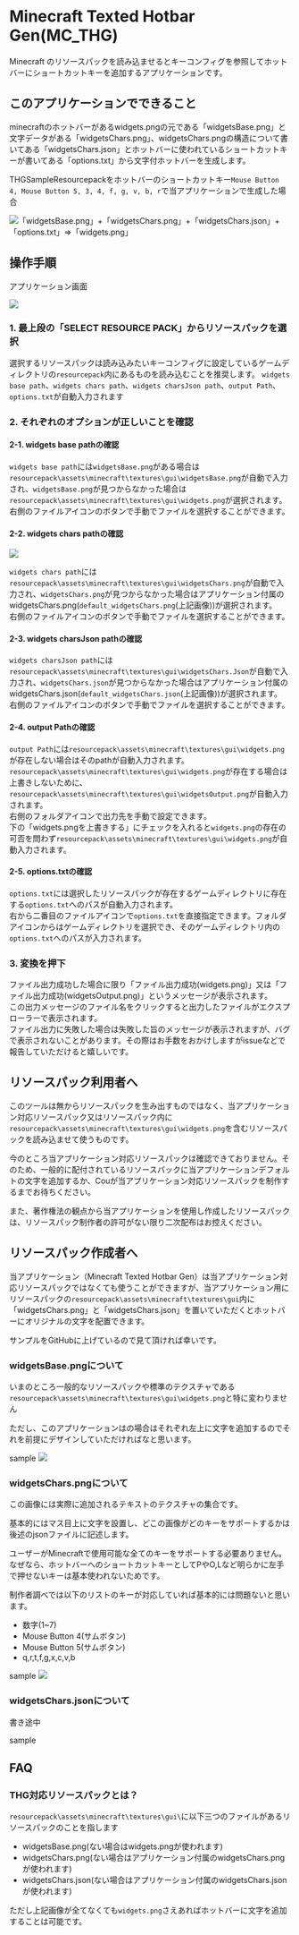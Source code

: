 ﻿# Minecraft Texted Hotbar Gen(MC_THG)

Minecraft のリソースパックを読み込ませるとキーコンフィグを参照してホットバーにショートカットキーを追加するアプリケーションです。

## このアプリケーションでできること

minecraftのホットバーがあるwidgets.pngの元である「widgetsBase.png」と文字データがある「widgetsChars.png」、widgetsChars.pngの構造について書いてある「widgetsChars.json」とホットバーに使われているショートカットキーが書いてある「options.txt」から文字付ホットバーを生成します。

THGSampleResourcepackをホットバーのショートカットキー`Mouse Button 4, Mouse Button 5, 3, 4, f, g, v, b, r`で当アプリケーションで生成した場合

![「widgetsBase.png」+「widgetsChars.png」+「widgetsChars.json」+「options.txt」=>「widgets.png」](https://github.com/Cou01000111/minecraft-texted-hotbar-gen/blob/main/MCTHG_doc.png)

## 操作手順

アプリケーション画面

![](https://github.com/Cou01000111/minecraft-texted-hotbar-gen/blob/main/appUI.png)

### 1. 最上段の「SELECT RESOURCE PACK」からリソースパックを選択

選択するリソースパックは読み込みたいキーコンフィグに設定しているゲームディレクトリの`resourcepack`内にあるものを読み込むことを推奨します。
`widgets base path`、`widgets chars path`、`widgets charsJson path`、`output Path`、`options.txt`が自動入力されます

### 2. それぞれのオプションが正しいことを確認

#### 2-1. widgets base pathの確認

`widgets base path`には`widgetsBase.png`がある場合は`resourcepack\assets\minecraft\textures\gui\widgetsBase.png`が自動で入力され、`widgetsBase.png`が見つからなかった場合は`resourcepack\assets\minecraft\textures\gui\widgets.png`が選択されます。<br>
右側のファイルアイコンのボタンで手動でファイルを選択することができます。

#### 2-2. widgets chars pathの確認

![](https://github.com/Cou01000111/minecraft-texted-hotbar-gen/blob/main/default_widgetsChars.png)

`widgets chars path`には`resourcepack\assets\minecraft\textures\gui\widgetsChars.png`が自動で入力され、`widgetsChars.png`が見つからなかった場合はアプリケーション付属のwidgetsChars.png(`default_widgetsChars.png`(上記画像))が選択されます。<br>
右側のファイルアイコンのボタンで手動でファイルを選択することができます。

#### 2-3. widgets charsJson pathの確認

`widgets charsJson path`には`resourcepack\assets\minecraft\textures\gui\widgetsChars.Json`が自動で入力され、`widgetsChars.json`が見つからなかった場合はアプリケーション付属のwidgetsChars.json(`default_widgetsChars.json`(上記画像))が選択されます。<br>
右側のファイルアイコンのボタンで手動でファイルを選択することができます。

#### 2-4. output Pathの確認

`output Path`には`resourcepack\assets\minecraft\textures\gui\widgets.png`が存在しない場合はそのpathが自動入力されます。<br>
`resourcepack\assets\minecraft\textures\gui\widgets.png`が存在する場合は上書きしないために、`resourcepack\assets\minecraft\textures\gui\widgetsOutput.png`が自動入力されます。<br>
右側のフォルダアイコンで出力先を手動で設定できます。<br>
下の「widgets.pngを上書きする」にチェックを入れると`widgets.png`の存在の可否を問わず`resourcepack\assets\minecraft\textures\gui\widgets.png`が自動入力されます。

#### 2-5. options.txtの確認

`options.txt`には選択したリソースパックが存在するゲームディレクトリに存在する`options.txt`へのパスが自動入力されます。<br>
右から二番目のファイルアイコンで`options.txt`を直接指定できます。フォルダアイコンからはゲームディレクトリを選択でき、そのゲームディレクトリ内の`options.txt`へのパスが入力されます。

### 3. 変換を押下

ファイル出力成功した場合に限り「ファイル出力成功(widgets.png)」又は「ファイル出力成功(widgetsOutput.png)」というメッセージが表示されます。<br>
この出力メッセージのファイル名をクリックすると出力したファイルがエクスプローラーで表示されます。<br>
ファイル出力に失敗した場合は失敗した旨のメッセージが表示されますが、バグで表示されないことがあります。その際はお手数をおかけしますがissueなどで報告していただけると嬉しいです。

## リソースパック利用者へ

このツールは無からリソースパックを生み出すものではなく、当アプリケーション対応リソースパック又はリソースパック内に`resourcepack\assets\minecraft\textures\gui\widgets.png`を含むリソースパックを読み込ませて使うものです。

今のところ当アプリケーション対応リソースパックは確認できておりません。そのため、一般的に配付されているリソースパックに当アプリケーションデフォルトの文字を追加するか、Couが当アプリケーション対応リソースパックを制作するまでお待ちください。

また、著作権法の観点から当アプリケーションを使用し作成したリソースパックは、リソースパック制作者の許可がない限り二次配布はお控えください。

## リソースパック作成者へ

当アプリケーション（Minecraft Texted Hotbar Gen）は当アプリケーション対応リソースパックではなくても使うことができますが、当アプリケーション用にリソースパックの`resourcepack\assets\minecraft\textures\gui`内に「widgetsChars.png」と「widgetsChars.json」を置いていただくとホットバーにオリジナルの文字を配置できます。

サンプルをGitHubに上げているので見て頂ければ幸いです。

### widgetsBase.pngについて

いまのところ一般的なリソースパックや標準のテクスチャである`resourcepack\assets\minecraft\textures\gui\widgets.png`と特に変わりません

ただし、このアプリケーションはの場合はそれぞれ左上に文字を追加するのでそれを前提にデザインしていただければなと思います。

sample
![](https://github.com/Cou01000111/minecraft-texted-hotbar-gen/blob/main/THGSampleResourcepack/assets/minecraft/textures/gui/widgetsBase.png)

### widgetsChars.pngについて
この画像には実際に追加されるテキストのテクスチャの集合です。

基本的にはマス目上に文字を設置し、どこの画像がどのキーをサポートするかは後述のjsonファイルに記述します。

ユーザーがMinecraftで使用可能な全てのキーをサポートする必要ありません。なぜなら、ホットバーへのショートカットキーとしてPやO,Lなど明らかに左手で押せないキーは基本使われないためです。

制作者調べでは以下のリストのキーが対応していれば基本的には問題ないと思います。

- 数字(1~7)
- Mouse Button 4(サムボタン)
- Mouse Button 5(サムボタン)
- q,r,t,f,g,x,c,v,b

sample
![](https://github.com/Cou01000111/minecraft-texted-hotbar-gen/blob/main/THGSampleResourcepack/assets/minecraft/textures/gui/widgetsChars.png)

### widgetsChars.jsonについて
書き途中

sample
![]()

## FAQ

### THG対応リソースパックとは？
`resourcepack\assets\minecraft\textures\gui\`に以下三つのファイルがあるリソースパックのことを指します

- widgetsBase.png(ない場合はwidgets.pngが使われます)
- widgetsChars.png(ない場合はアプリケーション付属のwidgetsChars.pngが使われます)
- widgetsChars.json(ない場合はアプリケーション付属のwidgetsChars.jsonが使われます)

ただし上記画像が全てなくても`widgets.png`さえあればホットバーに文字を追加することは可能です。
